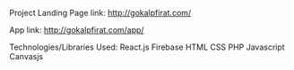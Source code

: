 Project Landing Page link: http://gokalpfirat.com/

App link: http://gokalpfirat.com/app/

Technologies/Libraries Used:
React.js
Firebase
HTML
CSS
PHP
Javascript
Canvasjs
